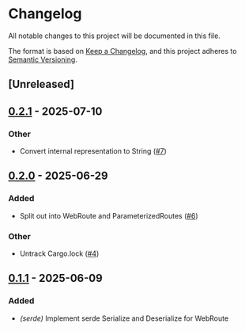 # Changelog

All notable changes to this project will be documented in this file.

The format is based on [Keep a Changelog](https://keepachangelog.com/en/1.0.0/),
and this project adheres to [Semantic Versioning](https://semver.org/spec/v2.0.0.html).

## [Unreleased]

## [0.2.1](https://github.com/sidrubs/web-route/compare/v0.2.0...v0.2.1) - 2025-07-10

### Other

- Convert internal representation to String ([#7](https://github.com/sidrubs/web-route/pull/7))

## [0.2.0](https://github.com/sidrubs/web-route/compare/v0.1.1...v0.2.0) - 2025-06-29

### Added

- Split out into WebRoute and ParameterizedRoutes ([#6](https://github.com/sidrubs/web-route/pull/6))

### Other

- Untrack Cargo.lock ([#4](https://github.com/sidrubs/web-route/pull/4))

## [0.1.1](https://github.com/sidrubs/web-route/compare/v0.1.0...v0.1.1) - 2025-06-09

### Added

- *(serde)* Implement serde Serialize and Deserialize for WebRoute
